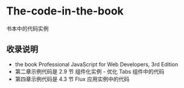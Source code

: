 # The-code-in-the-book
书本中的代码实例

## 收录说明

- the book Professional JavaScript for Web Developers, 3rd Edition
- 第二章示例代码是 2.9 节 组件化实例 - 优化 Tabs 组件中的代码
- 第四章示例代码是 4.3 节 Flux 应用实例中的代码
